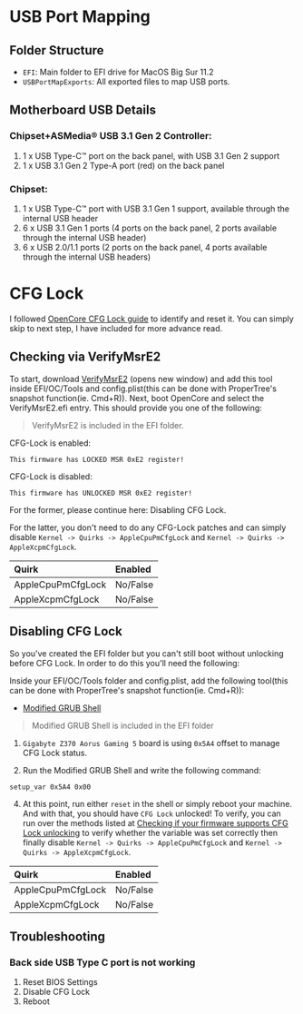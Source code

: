 # USB Port Mapping

## Folder Structure
* `EFI`: Main folder to EFI drive for MacOS Big Sur 11.2
* `USBPortMapExports`: All exported files to map USB ports.

## Motherboard USB Details

### Chipset+ASMedia® USB 3.1 Gen 2 Controller:
1. 1 x USB Type-C™ port on the back panel, with USB 3.1 Gen 2 support
2. 1 x USB 3.1 Gen 2 Type-A port (red) on the back panel

### Chipset:
1. 1 x USB Type-C™ port with USB 3.1 Gen 1 support, available through the internal USB header
2. 6 x USB 3.1 Gen 1 ports (4 ports on the back panel, 2 ports available through the internal USB header)
3. 6 x USB 2.0/1.1 ports (2 ports on the back panel, 4 ports available through the internal USB headers)

# CFG Lock

I followed [OpenCore CFG Lock guide](https://dortania.github.io/OpenCore-Post-Install/misc/msr-lock.html) to identify and reset it. You can simply skip to next step, I have included for more advance read.

## Checking via VerifyMsrE2

To start, download [VerifyMsrE2](https://github.com/acidanthera/OpenCorePkg/releases) (opens new window) and add this tool inside EFI/OC/Tools and config.plist(this can be done with ProperTree's snapshot function(ie. Cmd+R)). Next, boot OpenCore and select the VerifyMsrE2.efi entry. This should provide you one of the following:
> VerifyMsrE2 is included in the EFI folder.

CFG-Lock is enabled:
```
This firmware has LOCKED MSR 0xE2 register!
```
CFG-Lock is disabled:
```
This firmware has UNLOCKED MSR 0xE2 register!
```
For the former, please continue here: Disabling CFG Lock.

For the latter, you don't need to do any CFG-Lock patches and can simply disable `Kernel -> Quirks -> AppleCpuPmCfgLock` and `Kernel -> Quirks -> AppleXcpmCfgLock`.

| Quirk | Enabled |
| :--- | :--- |
| AppleCpuPmCfgLock | No/False |
| AppleXcpmCfgLock | No/False |

## Disabling CFG Lock

So you've created the EFI folder but you can't still boot without unlocking before CFG Lock. In order to do this you'll need the following:

Inside your EFI/OC/Tools folder and config.plist, add the following tool(this can be done with ProperTree's snapshot function(ie. Cmd+R)):

* [Modified GRUB Shell](https://github.com/datasone/grub-mod-setup_var/releases)
> Modified GRUB Shell is included in the EFI folder

1. `Gigabyte Z370 Aorus Gaming 5` board is using `0x5A4` offset to manage CFG Lock status.

2. Run the Modified GRUB Shell and write the following command:

```
setup_var 0x5A4 0x00
```

4. At this point, run either `reset` in the shell or simply reboot your machine. And with that, you should have `CFG Lock` unlocked! To verify, you can run over the methods listed at [Checking if your firmware supports CFG Lock unlocking](#Checking-via-VerifyMsrE2) to verify whether the variable was set correctly then finally disable `Kernel -> Quirks -> AppleCpuPmCfgLock` and `Kernel -> Quirks -> AppleXcpmCfgLock`.

| Quirk | Enabled |
| :--- | :--- |
| AppleCpuPmCfgLock | No/False |
| AppleXcpmCfgLock | No/False |


## Troubleshooting

### Back side USB Type C port is not working

1. Reset BIOS Settings
2. Disable CFG Lock
3. Reboot
